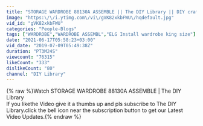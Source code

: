 ```yaml
---
title: "STORAGE WARDROBE 88130A ASSEMBLE || The DIY Library || DIY crafts"
image: "https:\/\/i.ytimg.com\/vi\/gVK82xkbFWU\/hqdefault.jpg"
vid_id: "gVK82xkbFWU"
categories: "People-Blogs"
tags: ["WARDROBE","WARDROBE ASSEMBL","ELG Install wardrobe king size"]
date: "2021-06-17T05:58:23+03:00"
vid_date: "2019-07-09T05:49:38Z"
duration: "PT3M24S"
viewcount: "76315"
likeCount: "333"
dislikeCount: "80"
channel: "DIY Library"
---
```

{% raw %}Watch STORAGE WARDROBE 88130A ASSEMBLE | The DIY Library<br /> If you likethe Video give it a thumbs up and pls subscribe to The DIY Library.click the bell icon near the subscription button to get our Latest Video Updates.{% endraw %}
